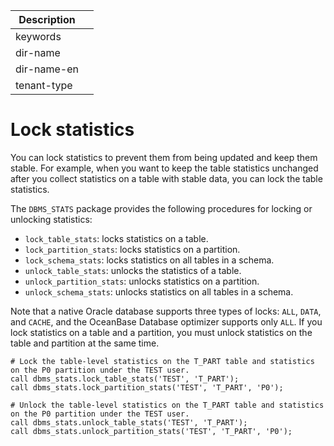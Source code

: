 | Description   |                 |
|---------------|-----------------|
| keywords      |                 |
| dir-name      |                 |
| dir-name-en   |                 |
| tenant-type   |                 |

# Lock statistics

You can lock statistics to prevent them from being updated and keep them stable. For example, when you want to keep the table statistics unchanged after you collect statistics on a table with stable data, you can lock the table statistics.

The `DBMS_STATS` package provides the following procedures for locking or unlocking statistics:

* `lock_table_stats`: locks statistics on a table.
* `lock_partition_stats`: locks statistics on a partition.
* `lock_schema_stats`: locks statistics on all tables in a schema.
* `unlock_table_stats`: unlocks the statistics of a table.
* `unlock_partition_stats`: unlocks statistics on a partition.
* `unlock_schema_stats`: unlocks statistics on all tables in a schema.

Note that a native Oracle database supports three types of locks: `ALL`, `DATA`, and `CACHE`, and the OceanBase Database optimizer supports only `ALL`. If you lock statistics on a table and a partition, you must unlock statistics on the table and partition at the same time.

```
# Lock the table-level statistics on the T_PART table and statistics on the P0 partition under the TEST user.
call dbms_stats.lock_table_stats('TEST', 'T_PART');
call dbms_stats.lock_partition_stats('TEST', 'T_PART', 'P0');

# Unlock the table-level statistics on the T_PART table and statistics on the P0 partition under the TEST user.
call dbms_stats.unlock_table_stats('TEST', 'T_PART');
call dbms_stats.unlock_partition_stats('TEST', 'T_PART', 'P0');
```
